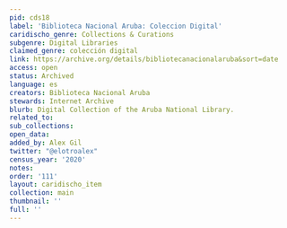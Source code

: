 ```yaml
---
pid: cds18
label: 'Biblioteca Nacional Aruba: Coleccion Digital'
caridischo_genre: Collections & Curations
subgenre: Digital Libraries
claimed_genre: colección digital
link: https://archive.org/details/bibliotecanacionalaruba&sort=date
access: open
status: Archived
language: es
creators: Biblioteca Nacional Aruba
stewards: Internet Archive
blurb: Digital Collection of the Aruba National Library.
related_to:
sub_collections:
open_data:
added_by: Alex Gil
twitter: "@elotroalex"
census_year: '2020'
notes:
order: '111'
layout: caridischo_item
collection: main
thumbnail: ''
full: ''
---
```

